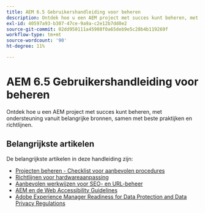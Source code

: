 ```yaml
---
title: AEM 6.5 Gebruikershandleiding voor beheren
description: Ontdek hoe u een AEM project met succes kunt beheren, met ondersteuning vanuit belangrijke bronnen en een uitgebreide verzameling van AEM 6.5-gebruikershandleidingen.
exl-id: 40597a93-b307-47ce-9a9a-c2e12b7dd0e2
source-git-commit: 02dd950111a45908f0a65deb9e5c28b4b119269f
workflow-type: tm+mt
source-wordcount: '90'
ht-degree: 11%

---
```


# AEM 6.5 Gebruikershandleiding voor beheren

Ontdek hoe u een AEM project met succes kunt beheren, met ondersteuning vanuit belangrijke bronnen, samen met beste praktijken en richtlijnen.

## Belangrijkste artikelen

De belangrijkste artikelen in deze handleiding zijn:

* [Projecten beheren - Checklist voor aanbevolen procedures](/help/managing/best-practices.md)
* [Richtlijnen voor hardwareaanpassing](/help/managing/hardware-sizing-guidelines.md)
* [Aanbevolen werkwijzen voor SEO- en URL-beheer](/help/managing/seo-and-url-management.md)
* [AEM en de Web Accessibility Guidelines](/help/managing/web-accessibility.md)
* [Adobe Experience Manager Readiness for Data Protection and Data Privacy Regulations](/help/managing/data-protection-and-privacy.md)

